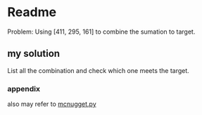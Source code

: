 # Readme

Problem:
Using [411, 295, 161] to combine the sumation to target.

## my solution

List all the combination and check which one meets the target.


### appendix

also may refer to [mcnugget.py](../../mcnugget.py)
